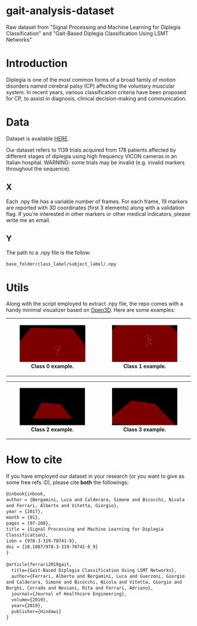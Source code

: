 # gait-analysis-dataset
Raw dataset from "Signal Processing and Machine Learning for Diplegia Classification" and "Gait-Based Diplegia Classification Using LSMT Networks"

# Introduction
Diplegia is one of the most common forms of a broad family of motion
disorders named cerebral palsy (CP) affecting the voluntary
muscular system. In recent years, various
classification criteria have been proposed for CP, to assist in diagnosis, clinical decision-making and communication. 

# Data
Dataset is available [HERE](https://drive.google.com/open?id=1ErKsk-7y6Z7ixHLEgBLAQ_9RdeoQwfWt).

Our dataset refers to 1139 trials acquired from 178 patients affected by different stages of diplegia using high frequency VICON
cameras in an Italian hospital.
WARNING: some trials may be invalid (e.g. invalid markers throughout the sequence).
## X
Each .npy file has a variable number of frames. 
For each frame, 19 markers are reported with 3D coordinates (first 3 elements) along with a validation flag.
If you're interested in other markers or other medical indicators, please write me an email.
## Y
The path to a .npy file is the follow:
```
base_folder/class_label/subject_label/.npy 
```
# Utils
Along with the script employed to extract .npy file, the repo comes with a handy minimal visualizer based on [Open3D](http://www.open3d.org/).
Here are some examples:

<table style="width:100%">
    <tr>
        <th>
            <p align="center">
            <img src="./img/5_3.gif" alt="Example" width="75%" height="75%">
            <br>Class 0 example.
            </p>
        </th>
        <th>
            <p align="center">
            <img src="./img/34_1.gif" alt="Example" width="75%" height="75%">
            <br>Class 1 example.
            </p>
        </th>
     </tr>
 </table>

<table style="width:100%">
    <tr>
        <th>
            <p align="center">
            <img src="./img/70_3.gif" alt="Example" width="75%" height="75%">
            <br>Class 2 example.
            </p>
        </th>
        <th>
            <p align="center">
            <img src="./img/114_1.gif" alt="Example" width="75%" height="75%">
            <br>Class 3 example.
            </p>
        </th>
     </tr>
 </table>

# How to cite
If you have employed our dataset in your research (or you want to give as some free refs :D),
please cite **both** the followings:
```
@inbook{inbook,
author = {Bergamini, Luca and Calderara, Simone and Bicocchi, Nicola and Ferrari, Alberto and Vitetta, Giorgio},
year = {2017},
month = {01},
pages = {97-108},
title = {Signal Processing and Machine Learning for Diplegia Classification},
isbn = {978-3-319-70741-9},
doi = {10.1007/978-3-319-70742-6_9}
}

@article{ferrari2019gait,
  title={Gait-Based Diplegia Classification Using LSMT Networks},
  author={Ferrari, Alberto and Bergamini, Luca and Guerzoni, Giorgio and Calderara, Simone and Bicocchi, Nicola and Vitetta, Giorgio and Borghi, Corrado and Neviani, Rita and Ferrari, Adriano},
  journal={Journal of Healthcare Engineering},
  volume={2019},
  year={2019},
  publisher={Hindawi}
}

```
